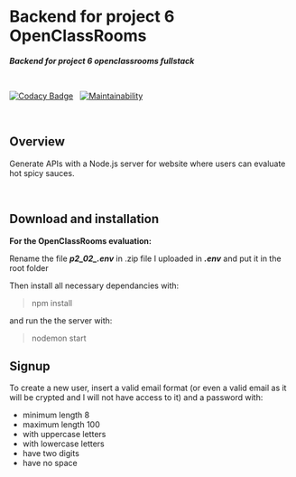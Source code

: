 # Backend for project 6 OpenClassRooms

***Backend for project 6 openclassrooms fullstack***

<br/>

[![Codacy Badge](https://app.codacy.com/project/badge/Grade/bd6bfada646b405697f10b6222dbd64b)](https://www.codacy.com/gh/lauralazzaro/P6_backend_openclassrooms/dashboard?utm_source=github.com&amp;utm_medium=referral&amp;utm_content=lauralazzaro/P6_backend_openclassrooms&amp;utm_campaign=Badge_Grade)
&nbsp;
[![Maintainability](https://api.codeclimate.com/v1/badges/c6bda5867e84cf361a1d/maintainability)](https://codeclimate.com/github/lauralazzaro/P6_backend_openclassrooms/maintainability)

<br/>

## Overview

Generate APIs with a Node.js server for website where users can evaluate hot spicy sauces. 

<br/> 

## Download and installation

**For the OpenClassRooms evaluation:**

Rename the file ***p2_02_.env*** in .zip file I uploaded in ***.env*** and put it in the root folder

Then install all necessary dependancies with:

> npm install

and run the the server with:

> nodemon start

## Signup

To create a new user, insert a valid email format (or even a valid email as it will be crypted and I will not have access to it) and a password with:
- minimum length 8
- maximum length 100
- with uppercase letters
- with lowercase letters
- have two digits
- have no space
